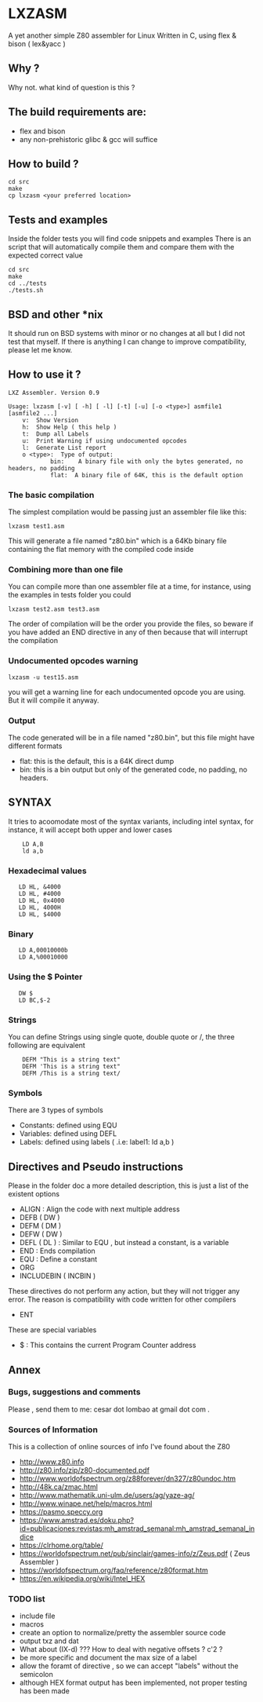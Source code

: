 # LXZASM

A yet another simple Z80 assembler for Linux
Written in C, using flex & bison ( lex&yacc )

## Why ?
Why not. what kind of question is this ?

## The build requirements are:
- flex and bison
- any non-prehistoric glibc & gcc  will suffice

## How to build ?
```
cd src
make
cp lxzasm <your preferred location>
```

## Tests and examples
Inside the folder tests you will find code snippets and examples
There is an script that will automatically compile them and compare 
them with the expected correct value

```
cd src
make
cd ../tests
./tests.sh
```

## BSD and other *nix 
It should run on BSD systems with minor or no changes at all but I did not test that myself.
If there is anything I can change to improve compatibility, please let me know.  


## How to use it ?
```
LXZ Assembler. Version 0.9

Usage: lxzasm [-v] [ -h] [ -l] [-t] [-u] [-o <type>] asmfile1 [asmfile2 ...] 
	v:  Show Version
	h:  Show Help ( this help )
	t:  Dump all Labels
	u:  Print Warning if using undocumented opcodes
	l:  Generate List report
	o <type>:  Type of output: 
            bin:  	A binary file with only the bytes generated, no headers, no padding
            flat:  A binary file of 64K, this is the default option

```

### The basic compilation
The simplest compilation would be passing just an assembler file like this:
```
lxzasm test1.asm
```
This will generate a file named "z80.bin" which is a 64Kb binary file containing the flat memory with the compiled code inside

### Combining more than one file
You can compile more than one assembler file at a time, for instance, using the examples in tests folder you could
```
lxzasm test2.asm test3.asm
```
The order of compilation will be the order you provide the files, so beware if you have added an END directive in any of then because that will interrupt the compilation

### Undocumented opcodes warning
```
lxzasm -u test15.asm
```
you will get a warning line for each undocumented opcode you are using. But
it will compile it anyway.

### Output
The code generated will be in a file named "z80.bin", but this file might have different formats
* flat: this is the default, this is a 64K direct dump
* bin: this is a bin output but only of the generated code, no padding, no headers. 


## SYNTAX
It tries to acoomodate most of the syntax variants, including intel syntax, for instance, it will accept both upper and lower cases
```
	LD A,B
	ld a,b
```

### Hexadecimal values
```
   LD HL, &4000 
   LD HL, #4000
   LD HL, 0x4000
   LD HL, 4000H
   LD HL, $4000
```

### Binary
```
   LD A,00010000b
   LD A,%00010000
```

### Using the $ Pointer
```
   DW $
   LD BC,$-2
```

### Strings
You can define Strings using single quote, double quote or /, the three
following are equivalent
```
	DEFM "This is a string text"
	DEFM 'This is a string text"
	DEFM /This is a string text/
```


### Symbols
There are 3 types of symbols
* Constants: defined using EQU
* Variables: defined using DEFL
* Labels: defined using labels ( .i.e:  label1: ld a,b ) 


## Directives and Pseudo instructions
Please in the folder doc a more detailed description, this is just a list of
the existent options
* ALIGN  		: 	Align the code with next multiple address
* DEFB ( DW )
* DEFM ( DM )
* DEFW ( DW )   
* DEFL ( DL )   :   Similar to EQU , but instead a constant, is a variable
* END			:   Ends compilation
* EQU			:   Define a constant
* ORG
* INCLUDEBIN ( INCBIN )

These directives do not perform any action, but they will not trigger any error.
The reason is compatibility with code written for other compilers
* ENT

These are special variables
* $  : This contains the current Program Counter address



## Annex
### Bugs, suggestions and comments
Please , send them to me: cesar dot lombao at gmail dot com . 

### Sources of Information
This is a collection of online sources of info I've found about the Z80

* http://www.z80.info
* http://z80.info/zip/z80-documented.pdf 
* http://www.worldofspectrum.org/z88forever/dn327/z80undoc.htm  
* http://48k.ca/zmac.html
* http://www.mathematik.uni-ulm.de/users/ag/yaze-ag/
* http://www.winape.net/help/macros.html
* https://pasmo.speccy.org
* https://www.amstrad.es/doku.php?id=publicaciones:revistas:mh_amstrad_semanal:mh_amstrad_semanal_indice
* https://clrhome.org/table/
* https://worldofspectrum.net/pub/sinclair/games-info/z/Zeus.pdf  ( Zeus Assembler )
* https://worldofspectrum.org/faq/reference/z80format.htm
* https://en.wikipedia.org/wiki/Intel_HEX


### TODO list
* include file
* macros
* create an option to normalize/pretty the assembler source code
* output txz and dat
* What about (IX-d) ??? How to deal with negative offsets ? c'2 ?
* be more specific and document the max size of a label
* allow the foramt of <literal> directive , so we can accept "labels" without the semicolon
* although HEX format output has been implemented, not proper testing has been made
